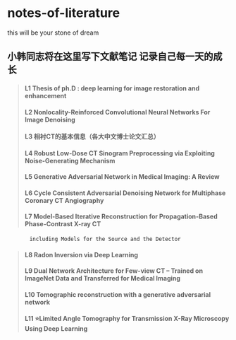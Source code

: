 # notes-of-literature
this will be your stone of dream
## 小韩同志将在这里写下文献笔记 记录自己每一天的成长
> #### L1 Thesis of ph.D : deep learning for image restoration and enhancement  
> #### L2 Nonlocality-Reinforced Convolutional Neural Networks For Image Denoising   
> #### L3 相衬CT的基本信息（各大中文博士论文汇总）
> #### L4 Robust Low-Dose CT Sinogram Preprocessing via Exploiting Noise-Generating Mechanism
> #### L5 Generative Adversarial Network in Medical Imaging: A Review
> #### L6 Cycle Consistent Adversarial Denoising Network for Multiphase Coronary CT Angiography
> #### L7  Model-Based Iterative Reconstruction for Propagation-Based Phase-Contrast X-ray CT  
           including Models for the Source and the Detector           
> #### L8 Radon Inversion via Deep Learning  
> #### L9 Dual Network Architecture for Few-view CT – Trained on ImageNet Data and Transferred for Medical Imaging  
> #### L10 Tomographic reconstruction with a generative adversarial network
> #### L11 ⭐**Limited Angle Tomography for Transmission X-Ray Microscopy Using Deep Learning** 
